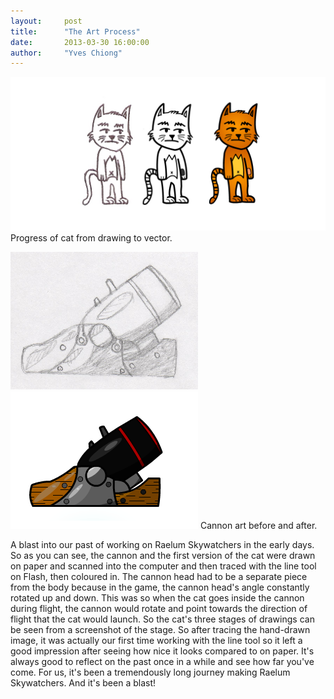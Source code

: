 ```yaml
---
layout:     post
title:      "The Art Process"
date:       2013-03-30 16:00:00
author:     "Yves Chiong"
---
```


<p>
    <img class="center-block card-shadow" src="/img/posts/2013-03-30/progress.png" alt="Progress from drawing to vector.">
    <span class="caption text-muted">Progress of cat from drawing to vector.</span>
</p>


<p>
    <img class="center-block card-shadow" src="/img/posts/2013-03-30/cannon-paper.png" alt="Cannon paper drawing.">
    <img class="center-block card-shadow" src="/img/posts/2013-03-30/cannon-vector.png" alt="Progress from drawing to vector.">
    <span class="caption text-muted">Cannon art before and after.</span>
</p>

A blast into our past of working on Raelum Skywatchers in the early days. So as you can see, the cannon and the first version of the cat were drawn on paper and scanned into the computer and then traced with the line tool on Flash, then coloured in. The cannon head had to be a separate piece from the body because in the game, the cannon head's angle constantly rotated up and down. This was so when the cat goes inside the cannon during flight, the cannon would rotate and point towards the direction of flight that the cat would launch. So the cat's three stages of drawings can be seen from a screenshot of the stage. So after tracing the hand-drawn image, it was actually our first time working with the line tool so it left a good impression after seeing how nice it looks compared to on paper. It's always good to reflect on the past once in a while and see how far you've come. For us, it's been a tremendously long journey making Raelum Skywatchers. And it's been a blast!